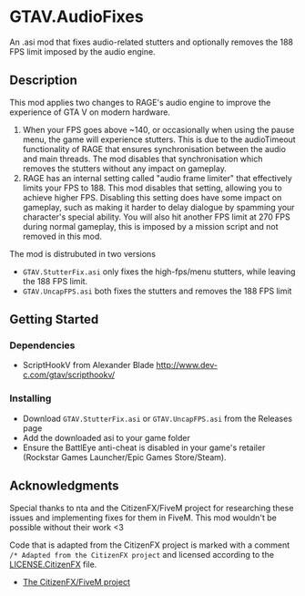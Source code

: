 # GTAV.AudioFixes

An .asi mod that fixes audio-related stutters and optionally removes the 188 FPS limit imposed by the audio engine.

## Description

This mod applies two changes to RAGE's audio engine to improve the experience of GTA V on modern hardware.
1. When your FPS goes above ~140, or occasionally when using the pause menu, the game will experience stutters. This is due to the audioTimeout functionality of RAGE that ensures synchronisation between the audio and main threads. The mod disables that synchronisation which removes the stutters without any impact on gameplay. 
2. RAGE has an internal setting called "audio frame limiter" that effectively limits your FPS to 188. This mod disables that setting, allowing you to achieve higher FPS. Disabling this setting does have some impact on gameplay, such as making it harder to delay dialogue by spamming your character's special ability. You will also hit another FPS limit at 270 FPS during normal gameplay, this is imposed by a mission script and not removed in this mod.

The mod is distrubuted in two versions 
- `GTAV.StutterFix.asi` only fixes the high-fps/menu stutters, while leaving the 188 FPS limit. 
- `GTAV.UncapFPS.asi` both fixes the stutters and removes the 188 FPS limit

## Getting Started

### Dependencies

* ScriptHookV from Alexander Blade http://www.dev-c.com/gtav/scripthookv/

### Installing

* Download `GTAV.StutterFix.asi` or `GTAV.UncapFPS.asi` from the Releases page
* Add the downloaded asi to your game folder
* Ensure the BattlEye anti-cheat is disabled in your game's retailer (Rockstar Games Launcher/Epic Games Store/Steam). 

## Acknowledgments
Special thanks to nta and the CitizenFX/FiveM project for researching these issues and implementing fixes for them in FiveM. This mod wouldn't be possible without their work <3

Code that is adapted from the CitizenFX project is marked with a comment `/* Adapted from the CitizenFX project` and licensed according to the [LICENSE.CitizenFX](LICENSE.CitizenFX) file.
* [The CitizenFX/FiveM project](https://github.com/citizenfx/fivem)
